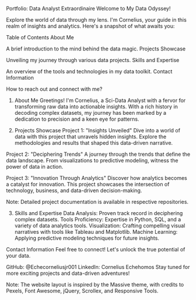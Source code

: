 
Portfolio: Data Analyst Extraordinaire
Welcome to My Data Odyssey!

Explore the world of data through my lens. I'm Cornelius, your guide in this realm of insights and analytics. Here's a snapshot of what awaits you:

Table of Contents
About Me

A brief introduction to the mind behind the data magic.
Projects Showcase

Unveiling my journey through various data projects.
Skills and Expertise

An overview of the tools and technologies in my data toolkit.
Contact Information

How to reach out and connect with me?
1. About Me
Greetings! I'm Cornelius, a Sci-Data Analyst with a fervor for transforming raw data into actionable insights. With a rich history in decoding complex datasets, my journey has been marked by a dedication to precision and a keen eye for patterns.

2. Projects Showcase
Project 1: "Insights Unveiled"
Dive into a world of data with this project that unravels hidden insights. Explore the methodologies and results that shaped this data-driven narrative.

Project 2: "Deciphering Trends"
A journey through the trends that define the data landscape. From visualizations to predictive modeling, witness the power of data in action.

Project 3: "Innovation Through Analytics"
Discover how analytics becomes a catalyst for innovation. This project showcases the intersection of technology, business, and data-driven decision-making.

Note: Detailed project documentation is available in respective repositories.

3. Skills and Expertise
Data Analysis: Proven track record in deciphering complex datasets.
Tools Proficiency: Expertise in Python, SQL, and a variety of data analytics tools.
Visualization: Crafting compelling visual narratives with tools like Tableau and Matplotlib.
Machine Learning: Applying predictive modeling techniques for future insights.

Contact Information
Feel free to connect! Let's unlock the true potential of your data.

GitHub: @Echecorneliusjr001
LinkedIn: Cornelius Echehomos
Stay tuned for more exciting projects and data-driven adventures!

Note: The website layout is inspired by the Massive theme, with credits to Pexels, Font Awesome, jQuery, Scrollex, and Responsive Tools.
